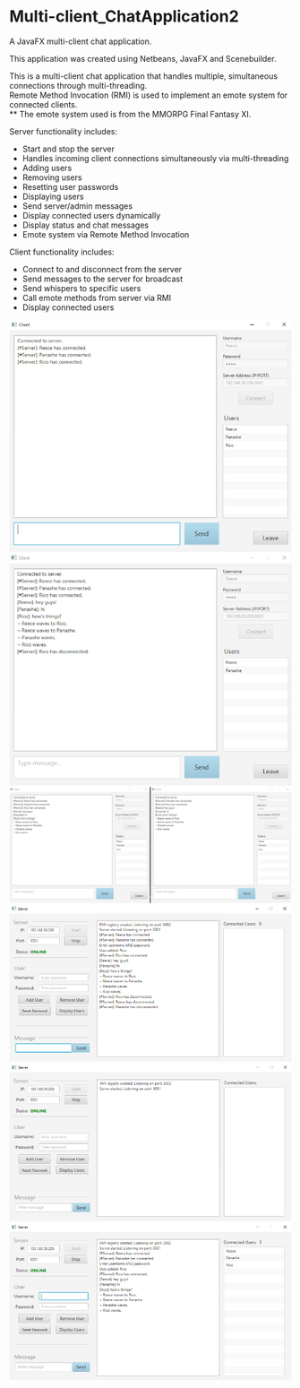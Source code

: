 # Multi-client_ChatApplication2
A JavaFX multi-client chat application.

This application was created using Netbeans, JavaFX and Scenebuilder.

This is a multi-client chat application that handles multiple, simultaneous connections through multi-threading.  
Remote Method Invocation (RMI) is used to implement an emote system for connected clients.  
** The emote system used is from the MMORPG Final Fantasy XI.

Server functionality includes:  
- Start and stop the server  
- Handles incoming client connections simultaneously via multi-threading  
- Adding users  
- Removing users  
- Resetting user passwords  
- Displaying users  
- Send server/admin messages  
- Display connected users dynamically  
- Display status and chat messages  
- Emote system via Remote Method Invocation

Client functionality includes:  
- Connect to and disconnect from the server  
- Send messages to the server for broadcast  
- Send whispers to specific users  
- Call emote methods from server via RMI  
- Display connected users  

![alt text](/Screenshots/ClientGUI.png)
![alt text](/Screenshots/ClientUserDisconnected.png)
![alt text](/Screenshots/MultipleClientsConnected.png)
![alt text](/Screenshots/ServerAllUsersDisconnected.png)
![alt text](/Screenshots/ServerGUI.png)
![alt text](/Screenshots/ServerMultipleClientsConnected.png)
